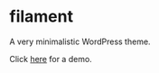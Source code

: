 # filament

A very minimalistic WordPress theme.

Click [here](http://filament.lizardgizzards.com) for a demo.

